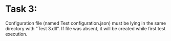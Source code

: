 # Task 3:
Configuration file (named Test configuration.json)  must be lying in the same directory with "Test 3.dll".
If file was absent, it will be created while first test execution.

